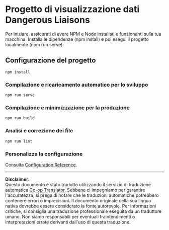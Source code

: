 <!--
CO_OP_TRANSLATOR_METADATA:
{
  "original_hash": "5c51a54dd89075a7a362890117b7ed9e",
  "translation_date": "2025-08-28T11:15:09+00:00",
  "source_file": "3-Data-Visualization/13-meaningful-visualizations/starter/README.md",
  "language_code": "it"
}
-->
# Progetto di visualizzazione dati Dangerous Liaisons

Per iniziare, assicurati di avere NPM e Node installati e funzionanti sulla tua macchina. Installa le dipendenze (npm install) e poi esegui il progetto localmente (npm run serve):

## Configurazione del progetto
```
npm install
```

### Compilazione e ricaricamento automatico per lo sviluppo
```
npm run serve
```

### Compilazione e minimizzazione per la produzione
```
npm run build
```

### Analisi e correzione dei file
```
npm run lint
```

### Personalizza la configurazione
Consulta [Configuration Reference](https://cli.vuejs.org/config/).

---

**Disclaimer**:  
Questo documento è stato tradotto utilizzando il servizio di traduzione automatica [Co-op Translator](https://github.com/Azure/co-op-translator). Sebbene ci impegniamo per garantire l'accuratezza, si prega di notare che le traduzioni automatiche potrebbero contenere errori o imprecisioni. Il documento originale nella sua lingua nativa dovrebbe essere considerato la fonte autorevole. Per informazioni critiche, si consiglia una traduzione professionale eseguita da un traduttore umano. Non siamo responsabili per eventuali fraintendimenti o interpretazioni errate derivanti dall'uso di questa traduzione.